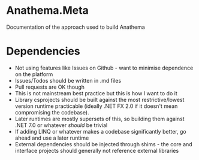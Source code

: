 # Anathema.Meta
Documentation of the approach used to build Anathema

# Dependencies
* Not using features like Issues on Github - want to minimise dependence on the platform
* Issues/Todos should be written in .md files
* Pull requests are OK though
* This is not mainstream best practice but this is how I want to do it
* Library csprojects should be built against the most restrictive/lowest version runtime practicable (ideally .NET FX 2.0 if it doesn't mean compromising the codebase).
 * Later runtimes are mostly supersets of this, so building them against .NET 7.0 or whatever *should* be trivial
 * If adding LINQ or whatever makes a codebase significantly better, go ahead and use a later runtime
* External dependencies should be injected through shims - the core and interface projects should generally not reference external libraries
